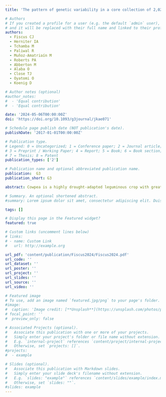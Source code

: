 ```yaml
---
title: 'The pattern of genetic variability in a core collection of 2,021 cowpea accessions'

# Authors
# If you created a profile for a user (e.g. the default `admin` user), write the username (folder name) here
# and it will be replaced with their full name and linked to their profile.
authors:
  - Fiscus CJ
  - Herniter IA
  - Tchamba M
  - Paliwal R
  - Muñoz-Amatriaín M
  - Roberts PA
  - Abberton M
  - Alaba O
  - Close TJ
  - Oyatomi O
  - Koenig D

# Author notes (optional)
#author_notes:
#  - 'Equal contribution'
#  - 'Equal contribution'

date: '2024-05-06T00:00:00Z'
doi: 'https://doi.org/10.1093/g3journal/jkae071'

# Schedule page publish date (NOT publication's date).
publishDate: '2017-01-01T00:00:00Z'

# Publication type.
# Legend: 0 = Uncategorized; 1 = Conference paper; 2 = Journal article;
# 3 = Preprint / Working Paper; 4 = Report; 5 = Book; 6 = Book section;
# 7 = Thesis; 8 = Patent
publication_types: ['2']

# Publication name and optional abbreviated publication name.
publication:  G3
publication_short: G3

abstract: Cowpea is a highly drought-adapted leguminous crop with great promise for improving agricultural sustainability and food security. Here, we report analyses derived from array-based genotyping of 2,021 accessions constituting a core subset of the world's largest cowpea collection, held at the International Institute of Tropical Agriculture (IITA) in Ibadan, Nigeria. We used this dataset to examine genetic variation and population structure in worldwide cowpea. We confirm that the primary pattern of population structure is two geographically defined subpopulations originating in West and East Africa, respectively, and that population structure is associated with shifts in phenotypic distribution. Furthermore, we establish the cowpea core collection as a resource for genome-wide association studies by mapping the genetic basis of several phenotypes, with a focus on seed coat pigmentation patterning and color. We anticipate that the genotyped IITA Cowpea Core Collection will serve as a powerful tool for mapping complex traits, facilitating the acceleration of breeding programs to enhance the resilience of this crop in the face of rapid global climate change.

# Summary. An optional shortened abstract.
#summary: Lorem ipsum dolor sit amet, consectetur adipiscing elit. Duis posuere tellus ac convallis placerat. Proin tincidunt magna sed ex sollicitudin condimentum.

tags: []

# Display this page in the Featured widget?
featured: true

# Custom links (uncomment lines below)
# links:
# - name: Custom Link
#   url: http://example.org

url_pdf: 'content/publication/Fiscus2024/Fiscus2024.pdf'
url_code: ''
url_dataset: ''
url_poster: ''
url_project: ''
url_slides: ''
url_source: ''
url_video: ''

# Featured image
# To use, add an image named `featured.jpg/png` to your page's folder.
#image:
#  caption: 'Image credit: [**Unsplash**](https://unsplash.com/photos/pLCdAaMFLTE)'
# focal_point: ''
#  preview_only: false

# Associated Projects (optional).
#   Associate this publication with one or more of your projects.
#   Simply enter your project's folder or file name without extension.
#   E.g. `internal-project` references `content/project/internal-project/index.md`.
#   Otherwise, set `projects: []`.
#projects:
#  - example

# Slides (optional).
#   Associate this publication with Markdown slides.
#   Simply enter your slide deck's filename without extension.
#   E.g. `slides: "example"` references `content/slides/example/index.md`.
#   Otherwise, set `slides: ""`.
#slides: example
---
```


